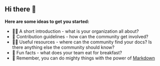 ## Hi there 👋


**Here are some ideas to get you started:**

* 🙋‍♀️ A short introduction - what is your organization all about?
* 🌈 Contribution guidelines - how can the community get involved?
* 👩‍💻 Useful resources - where can the community find your docs? Is there anything else the community should know?
* 🍿 Fun facts - what does your team eat for breakfast?
* 🧙 Remember, you can do mighty things with the power of [Markdown](https://docs.github.com/github/writing-on-github/getting-started-with-writing-and-formatting-on-github/basic-writing-and-formatting-syntax)
